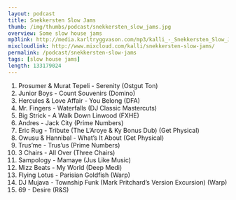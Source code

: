 ```yaml
---
layout: podcast
title: Snekkersten Slow Jams
thumb: /img/thumbs/podcast/snekkersten_slow_jams.jpg
overview: Some slow house jams
mp3link: http://media.karltryggvason.com/mp3/kalli_-_Snekkersten_Slow_Jams.mp3
mixcloudlink: http://www.mixcloud.com/kalli/snekkersten-slow-jams/
permalink: /podcast/snekkersten-slow-jams
tags: [slow house jams]
length: 133179024
---
```


1. Prosumer &amp; Murat Tepeli - Serenity (Ostgut Ton)
2. Junior Boys - Count Souvenirs (Domino)
3. Hercules &amp; Love Affair - You Belong (DFA)
4. Mr. Fingers - Waterfalls (DJ Classic Mastercuts)
5. Big Strick - A Walk Down Linwood (FXHE)
6. Andres - Jack City (Prime Numbers)
7. Eric Rug - Tribute (The L’Aroye &amp; Ky Bonus Dub) (Get Physical)
8. Owusu &amp; Hannibal - What’s It About (Get Physical)
9. Trus’me - Trus’us (Prime Numbers)
10. 3 Chairs - All Over (Three Chairs)
11. Sampology - Mamaye (Jus Like Music)
12. Mizz Beats - My World (Deep Medi)
13. Flying Lotus - Parisian Goldfish (Warp)
14. DJ Mujava - Township Funk (Mark Pritchard’s Version Excursion) (Warp)
15. 69 - Desire (R&amp;S) 
